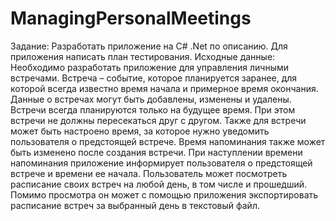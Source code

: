 # ManagingPersonalMeetings

Задание:
Разработать приложение на C# .Net по описанию. 
Для приложения написать план тестирования.
Исходные данные:
Необходимо разработать приложение для управления личными встречами.
Встреча – событие, которое планируется заранее, для которой всегда известно время начала и примерное время окончания. 
Данные о встречах могут быть добавлены, изменены и удалены. 
Встречи всегда планируются только на будущее время. 
При этом встречи не должны пересекаться друг с другом. 
Также для встречи может быть настроено время, за которое нужно уведомить пользователя о предстоящей встрече. 
Время напоминания также может быть изменено после создания встречи. 
При наступлении времени напоминания приложение информирует пользователя о предстоящей встрече и времени ее начала.
Пользователь может посмотреть расписание своих встреч на любой день, в том числе и прошедший. 
Помимо просмотра он может с помощью приложения экспортировать расписание встреч за выбранный день в текстовый файл.
